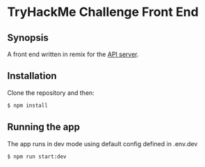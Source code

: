 # TryHackMe Challenge Front End

## Synopsis

A front end written in remix for the [API server](https://github.com/robotslanty/TryHackMeChallenge).

## Installation

Clone the repository and then:

```bash
$ npm install
```

## Running the app

The app runs in dev mode using default config defined in .env.dev

```bash
$ npm run start:dev
```
